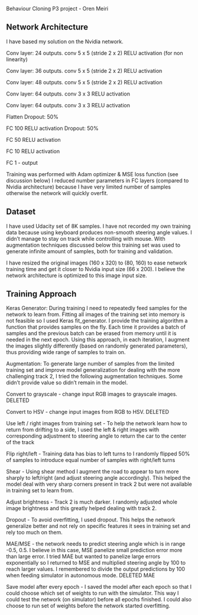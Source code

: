 Behaviour Cloning P3 project - Oren Meiri

Network Architecture
--------------------

I have based my solution on the Nvidia network.

Conv layer: 24 outputs. conv 5 x 5 (stride 2 x 2)
RELU activation (for non linearity)

Conv layer: 36 outputs. conv 5 x 5 (stride 2 x 2)
RELU activation

Conv layer: 48 outputs. conv 5 x 5 (stride 2 x 2)
RELU activation

Conv layer: 64 outputs. conv 3 x 3
RELU activation

Conv layer: 64 outputs. conv 3 x 3
RELU activation

Flatten
Dropout: 50%

FC 100
RELU activation
Dropout: 50%

FC 50
RELU activation

FC 10
RELU activation

FC 1 - output

Training was performed with Adam optimizer & MSE loss function (see discussion below)
I reduced number parameters in FC layers (compared to Nvidia architecture) because I have very limited number of samples otherwise the network will quickly overfit.

Dataset
-------

I have used Udacity set of 8K samples.  I have not recorded my own training data because using keyboard produces non-smooth steering angle values.  I didn’t manage to stay on track while controlling with mouse.  With augmentation techniques discussed below this training set was used to generate infinite amount of samples, both for training and validation.

I have resized the original images (160 x 320) to (80, 160) to ease network training time and get it closer to Nvidia input size (66 x 200). I believe the network architecture is optimized to this image input size.


Training Approach
-----------------

Keras Generator:
During training I need to repeatedly feed samples for the network to learn from.  Fitting all images of the training set into memory is not feasible so I used Keras fit_generator.  I provide the training algorithm a function that provides samples on the fly.  Each time it provides a batch of samples and the previous batch can be erased from memory until it is needed in the next epoch.  Using this approach, in each iteration, I augment the images slightly differently (based on randomly generated parameters), thus providing wide range of samples to train on.

Augmentation:
To generate large number of samples from the limited training set and improve model generalization for dealing with the more challenging track 2, I tried the following augmentation techniques.  Some didn’t provide value so didn’t remain in the model.

Convert to grayscale - change input RGB images to grayscale images.  DELETED

Convert to HSV - change input images from RGB to HSV.  DELETED

Use left / right images from training set - To help the network learn how to return from drifting to a side, I used the left & right images with corresponding adjustment to steering angle to return the car to the center of the track

Flip right/left - Training data has bias to left turns to I randomly flipped 50% of samples to introduce equal number of samples with right/left turns

Shear - Using shear method I augment the road to appear to turn more sharply to left/right (and adjust steering angle accordingly).  This helped the model deal with very sharp corners present in track 2 but were not available in training set to learn from.

Adjust brightness - Track 2 is much darker.  I randomly adjusted whole image brightness and this greatly helped dealing with track 2.

Dropout - To avoid overfitting, I used dropout.  This helps the network generalize better and not rely on specific features it sees in training set and rely too much on them.

MAE/MSE - the network needs to predict steering angle which is in range -0.5, 0.5.  I believe in this case, MSE panelize small prediction error more than large error.  I tried MAE but wanted to panelize large errors exponentially so I returned to MSE and multiplied steering angle by 100 to reach larger values.  I remembered to divide the output predictions by 100 when feeding simulator in autonomous mode. DELETED MAE

Save model after every epoch - I saved the model after each epoch so that I could choose which set of weights to run with the simulator.  This way I could test the network (on simulator) before all epochs finished.  I could also choose to run set of weights before the network started overfitting.



